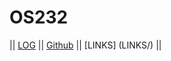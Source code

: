 # OS232

|| [LOG](TXT/mylog.txt) || [Github](https://github.com/Rachel-sustainabletech/os232/) || [LINKS] (LINKS/) ||

<br>